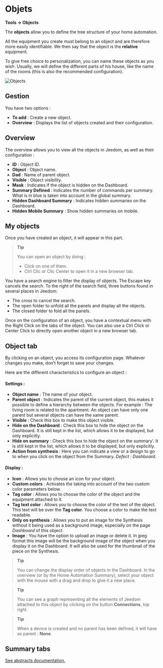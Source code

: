 # Objets
**Tools → Objects**

The **objects** allow you to define the tree structure of your home automation.

All the equipment you create must belong to an object and are therefore more easily identifiable. We then say that the object is the **relative** equipment.

To give free choice to personalization, you can name these objects as you wish. Usually, we will define the different parts of his house, like the name of the rooms (this is also the recommended configuration).

![Objects](./images/object_intro.gif)

## Gestion

You have two options :
- **To add** : Create a new object.
- **Overview** : Displays the list of objects created and their configuration.

## Overview

The overview allows you to view all the objects in Jeedom, as well as their configuration :

- **ID** : Object ID.
- **Object** : Object name.
- **Dad** : Name of parent object.
- **Visible** : Object visibility.
- **Mask** : Indicates if the object is hidden on the Dashboard.
- **Summary Defined** : Indicates the number of commands per summary. What is in blue is taken into account in the global summary.
- **Hidden Dashboard Summary** : Indicates hidden summaries on the Dashboard.
- **Hidden Mobile Summary** : Show hidden summaries on mobile.

## My objects

Once you have created an object, it will appear in this part.

> **Tip**
>
> You can open an object by doing :
> - Click on one of them.
> - Ctrl Clic or Clic Center to open it in a new browser tab.

You have a search engine to filter the display of objects. The Escape key cancels the search.
To the right of the search field, three buttons found in several places in Jeedom:

- The cross to cancel the search.
- The open folder to unfold all the panels and display all the objects.
- The closed folder to fold all the panels.

Once on the configuration of an object, you have a contextual menu with the Right Click on the tabs of the object. You can also use a Ctrl Click or Center Click to directly open another object in a new browser tab.

## Object tab

By clicking on an object, you access its configuration page. Whatever changes you make, don&#39;t forget to save your changes.

Here are the different characteristics to configure an object :

#### Settings :

- **Object name** : The name of your object.
- **Parent object** : Indicates the parent of the current object, this makes it possible to define a hierarchy between the objects. For example : The living room is related to the apartment. An object can have only one parent but several objects can have the same parent.
- **Visible** : Check this box to make this object visible.
- **Hide on the Dashboard** : Check this box to hide the object on the Dashboard. It is still kept in the list, which allows it to be displayed, but only explicitly.
- **Hide on summary** : Check this box to hide the object on the summary'. It is still kept in the list, which allows it to be displayed, but only explicitly.
- **Action from synthesis** : Here you can indicate a view or a design to go to when you click on the object from the Summary. *Defect : Dashboard*.

#### Display :

- **Icon** : Allows you to choose an icon for your object.
- **Custom colors** : Activates the taking into account of the two custom color parameters below.
- **Tag color** : Allows you to choose the color of the object and the equipment attached to it.
- **Tag text color** : Allows you to choose the color of the text of the object. This text will be over the **Tag color**. You choose a color to make the text readable.
- **Only on synthesis** : Allows you to put an image for the Synthesis without it being used as a background image, especially on the page *Dashboard* of this object.
- **Image** : You have the option to upload an image or delete it. In jpeg format this image will be the background image of the object when you display it on the Dashboard. It will also be used for the thumbnail of the piece on the Synthesis.

> **Tip**
>
> You can change the display order of objects in the Dashboard. In the overview (or by the Home Automation Summary), select your object with the mouse with a drag and drop to give it a new place.

> **Tip**
>
> You can see a graph representing all the elements of Jeedom attached to this object by clicking on the button **Connections**, top right.

> **Tip**
>
> When a device is created and no parent has been defined, it will have as parent : **None**.

## Summary tabs

[See abstracts documentation.](/en_US/concept/summary)


